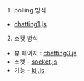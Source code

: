  1. polling 방식
   - [chatting1.js](https://github.com/alikwon/Mangchi-Final/blob/master/Mangch_Client/src/main/webapp/WEB-INF/views/chatting/chatting.jsp)
 
 2. 소켓 방식
   - 뷰 페이지 : [chatting3.js](https://github.com/alikwon/Mangchi-Final/blob/master/Mangch_Client/src/main/webapp/WEB-INF/views/chatting/chatting3.jsp)
   - 소켓 - [socket.js](https://github.com/alikwon/Mangchi-Final/blob/master/Mangch_Client/src/main/webapp/resources/js/kjj/socket.js)
   - 기능 - [kjj.js](https://github.com/alikwon/Mangchi-Final/blob/master/Mangch_Client/src/main/webapp/resources/js/kjj/kjj.js)
